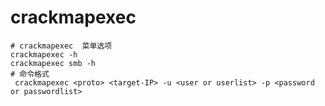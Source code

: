 # crackmapexec

```shell
# crackmapexec  菜单选项
crackmapexec -h
crackmapexec smb -h
# 命令格式
 crackmapexec <proto> <target-IP> -u <user or userlist> -p <password or passwordlist>
```
